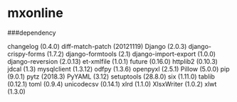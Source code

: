 # mxonline
###dependency

changelog (0.4.0)
diff-match-patch (20121119)
Django (2.0.3)
django-crispy-forms (1.7.2)
django-formtools (2.1)
django-import-export (1.0.0)
django-reversion (2.0.13)
et-xmlfile (1.0.1)
future (0.16.0)
httplib2 (0.10.3)
jdcal (1.3)
mysqlclient (1.3.12)
odfpy (1.3.6)
openpyxl (2.5.1)
Pillow (5.0.0)
pip (9.0.1)
pytz (2018.3)
PyYAML (3.12)
setuptools (28.8.0)
six (1.11.0)
tablib (0.12.1)
toml (0.9.4)
unicodecsv (0.14.1)
xlrd (1.1.0)
XlsxWriter (1.0.2)
xlwt (1.3.0)

